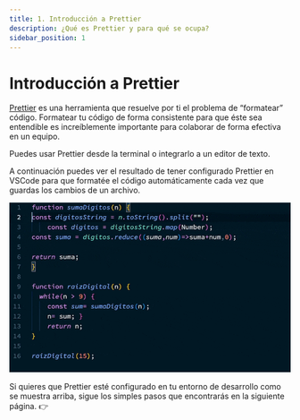 ```yaml
---
title: 1. Introducción a Prettier
description: ¿Qué es Prettier y para qué se ocupa?
sidebar_position: 1
---
```


# Introducción a Prettier

[Prettier](https://prettier.io/) es una herramienta que resuelve por ti el
problema de “formatear” código. Formatear tu código de forma consistente para
que éste sea entendible es increíblemente importante para colaborar de forma
efectiva en un equipo.

Puedes usar Prettier desde la terminal o integrarlo a un editor de texto.

A continuación puedes ver el resultado de tener configurado Prettier en VSCode
para que formatée el código automáticamente cada vez que guardas los cambios de
un archivo.

![Captura de editor de texto formateando código automáticamente](./prettier_format_on_save.gif "Formateo automático de código")

Si quieres que Prettier esté configurado en tu entorno de desarrollo como se
muestra arriba, sigue los simples pasos que encontrarás en la siguiente página.
👉
